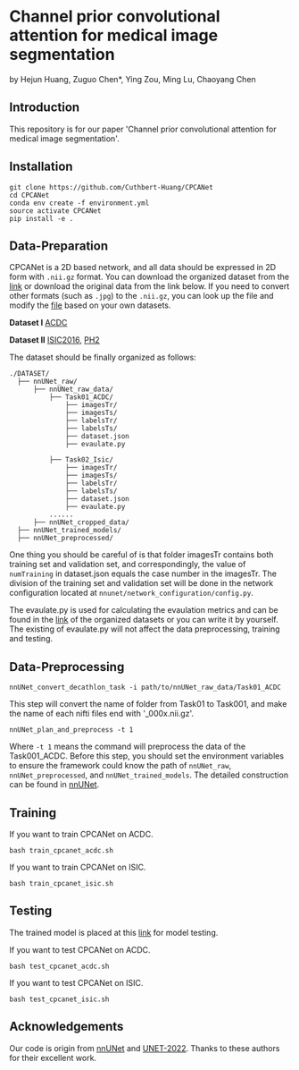 # Channel prior convolutional attention for medical image segmentation

by Hejun Huang, Zuguo Chen*, Ying Zou, Ming Lu, Chaoyang Chen

## Introduction

This repository is for our paper 'Channel prior convolutional attention for medical image segmentation'.

## Installation

```
git clone https://github.com/Cuthbert-Huang/CPCANet
cd CPCANet
conda env create -f environment.yml
source activate CPCANet
pip install -e .
```

## Data-Preparation

CPCANet is a 2D based network, and all data should be expressed in 2D form with ```.nii.gz``` format. You can download the organized dataset from the [link](https://drive.google.com/drive/folders/1L1qmnbNq2JfCJG5pukgRGfRzIQ-RN-62?usp=sharing) or download the original data from the link below. If you need to convert other formats (such as ```.jpg```) to the ```.nii.gz```, you can look up the file and modify the [file](https://github.com/Cuthbert-Huang/CPCANet/blob/main/CPCANet/nnunet/dataset_conversion/Task120_ISIC.py) based on your own datasets.

**Dataset I**
[ACDC](https://www.creatis.insa-lyon.fr/Challenge/acdc/)

**Dataset II**
[ISIC2016](https://www.isic-archive.com/#!/topWithHeader/wideContentTop/main), [PH2](https://www.fc.up.pt/addi/ph2%20database.html)

The dataset should be finally organized as follows:

```
./DATASET/
  ├── nnUNet_raw/
      ├── nnUNet_raw_data/
          ├── Task01_ACDC/
              ├── imagesTr/
              ├── imagesTs/
              ├── labelsTr/
              ├── labelsTs/
              ├── dataset.json
              ├── evaulate.py

          ├── Task02_Isic/
              ├── imagesTr/
              ├── imagesTs/
              ├── labelsTr/
              ├── labelsTs/
              ├── dataset.json
              ├── evaulate.py              
          ......
      ├── nnUNet_cropped_data/
  ├── nnUNet_trained_models/
  ├── nnUNet_preprocessed/
```

One thing you should be careful of is that folder imagesTr contains both training set and validation set, and correspondingly, the value of ```numTraining``` in dataset.json equals the case number in the imagesTr. The division of the training set and validation set will be done in the network configuration located at ```nnunet/network_configuration/config.py```.

The evaulate.py is used for calculating the evaulation metrics and can be found in the [link](https://drive.google.com/drive/folders/1L1qmnbNq2JfCJG5pukgRGfRzIQ-RN-62?usp=sharing) of the organized datasets or you can write it by yourself. The existing of evaulate.py will not affect the data preprocessing, training and testing.

## Data-Preprocessing

```
nnUNet_convert_decathlon_task -i path/to/nnUNet_raw_data/Task01_ACDC
```

This step will convert the name of folder from Task01 to Task001, and make the name of each nifti files end with '_000x.nii.gz'.

```
nnUNet_plan_and_preprocess -t 1
```

Where ```-t 1``` means the command will preprocess the data of the Task001_ACDC.
Before this step, you should set the environment variables to ensure the framework could know the path of ```nnUNet_raw```, ```nnUNet_preprocessed```, and ```nnUNet_trained_models```. The detailed construction can be found in [nnUNet](https://github.com/MIC-DKFZ/nnUNet/blob/master/documentation/setting_up_paths.md).

## Training

If you want to train CPCANet on ACDC.

```
bash train_cpcanet_acdc.sh
```

If you want to train CPCANet on ISIC.

```
bash train_cpcanet_isic.sh
```

## Testing

The trained model is placed at this [link](https://drive.google.com/file/d/1WInQJsr5uvbgDOubPFj3l_6U6JJP5HPo/view?usp=sharing) for model testing.

If you want to test CPCANet on ACDC.

```
bash test_cpcanet_acdc.sh
```

If you want to test CPCANet on ISIC.

```
bash test_cpcanet_isic.sh
```

## Acknowledgements

Our code is origin from [nnUNet](https://github.com/MIC-DKFZ/nnUNet) and [UNET-2022](https://github.com/282857341/UNet-2022). Thanks to these authors for their excellent work.
